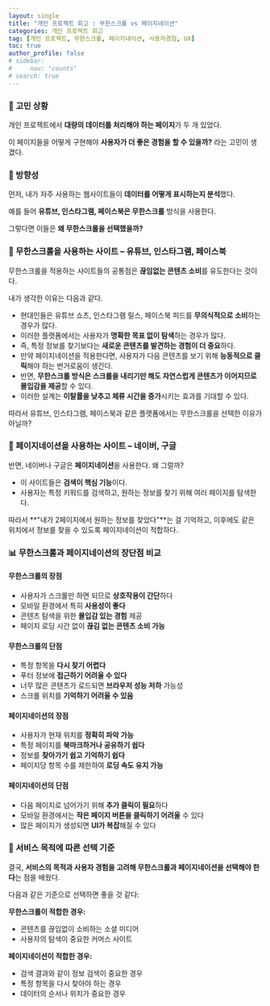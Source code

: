 ```yaml
---
layout: single
title: "개인 프로젝트 회고 : 무한스크롤 vs 페이지네이션"
categories: 개인 프로젝트 회고
tag: [개인 프로젝트, 무한스크롤, 페이지네이션, 사용자경험, UX]
toc: true
author_profile: false
# sidebar:
#     nav: "counts"
# search: true
---
```


### 🤔 고민 상황

개인 프로젝트에서 **대량의 데이터를 처리해야 하는 페이지**가 두 개 있었다.

이 페이지들을 어떻게 구현해야 **사용자가 더 좋은 경험을 할 수 있을까?** 라는 고민이 생겼다.

### 💭 방향성

먼저, 내가 자주 사용하는 웹사이트들이 **데이터를 어떻게 표시하는지 분석**했다.

예를 들어 **유튜브, 인스타그램, 페이스북은 무한스크롤** 방식을 사용한다.

그렇다면 이들은 **왜 무한스크롤을 선택했을까?**

### 🔄 무한스크롤을 사용하는 사이트 – 유튜브, 인스타그램, 페이스북

무한스크롤을 적용하는 사이트들의 공통점은 **끊임없는 콘텐츠 소비**를 유도한다는 것이다.

내가 생각한 이유는 다음과 같다.

- 현대인들은 유튜브 쇼츠, 인스타그램 릴스, 페이스북 피드를 **무의식적으로 소비**하는 경우가 많다.
- 이러한 플랫폼에서는 사용자가 **명확한 목표 없이 탐색**하는 경우가 많다.
- 즉, 특정 정보를 찾기보다는 **새로운 콘텐츠를 발견하는 경험이 더 중요**하다.
- 만약 페이지네이션을 적용한다면, 사용자가 다음 콘텐츠를 보기 위해 **능동적으로 클릭**해야 하는 번거로움이 생긴다.
- 반면, **무한스크롤 방식은 스크롤을 내리기만 해도 자연스럽게 콘텐츠가 이어지므로 몰입감을 제공**할 수 있다.
- 이러한 설계는 **이탈률을 낮추고 체류 시간을 증가**시키는 효과를 기대할 수 있다.

따라서 유튜브, 인스타그램, 페이스북과 같은 플랫폼에서는 무한스크롤을 선택한 이유가 아닐까?

### 📄 페이지네이션을 사용하는 사이트 – 네이버, 구글

반면, 네이버나 구글은 **페이지네이션**을 사용한다. 왜 그럴까?

- 이 사이트들은 **검색이 핵심 기능**이다.
- 사용자는 특정 키워드를 검색하고, 원하는 정보를 찾기 위해 여러 페이지를 탐색한다.

따라서 **"내가 2페이지에서 원하는 정보를 찾았다"**는 걸 기억하고, 이후에도 같은 위치에서 정보를 찾을 수 있도록 페이지네이션이 적합하다.

### 📊 무한스크롤과 페이지네이션의 장단점 비교

#### 무한스크롤의 장점

- 사용자가 스크롤만 하면 되므로 **상호작용이 간단**하다
- 모바일 환경에서 특히 **사용성이 좋다**
- 콘텐츠 탐색을 위한 **몰입감 있는 경험** 제공
- 페이지 로딩 시간 없이 **끊김 없는 콘텐츠 소비 가능**

#### 무한스크롤의 단점

- 특정 항목을 **다시 찾기 어렵다**
- 푸터 정보에 **접근하기 어려울 수 있다**
- 너무 많은 콘텐츠가 로드되면 **브라우저 성능 저하** 가능성
- 스크롤 위치를 **기억하기 어려울 수 있음**

#### 페이지네이션의 장점

- 사용자가 현재 위치를 **정확히 파악 가능**
- 특정 페이지를 **북마크하거나 공유하기 쉽다**
- 정보를 **찾아가기 쉽고 기억하기 쉽다**
- 페이지당 항목 수를 제한하여 **로딩 속도 유지 가능**

#### 페이지네이션의 단점

- 다음 페이지로 넘어가기 위해 **추가 클릭이 필요**하다
- 모바일 환경에서는 **작은 페이지 버튼을 클릭하기 어려울** 수 있다
- 많은 페이지가 생성되면 **UI가 복잡**해질 수 있다

### 🧠 서비스 목적에 따른 선택 기준

결국, **서비스의 목적과 사용자 경험을 고려해 무한스크롤과 페이지네이션을 선택해야 한다**는 점을 배웠다.

다음과 같은 기준으로 선택하면 좋을 것 같다:

**무한스크롤이 적합한 경우:**

- 콘텐츠를 끊임없이 소비하는 소셜 미디어
- 사용자의 탐색이 중요한 커머스 사이트

**페이지네이션이 적합한 경우:**

- 검색 결과와 같이 정보 검색이 중요한 경우
- 특정 항목을 다시 찾아야 하는 경우
- 데이터의 순서나 위치가 중요한 경우
